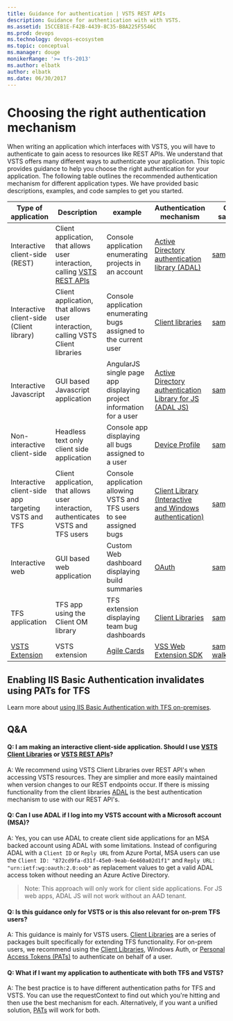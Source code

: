 ```yaml
---
title: Guidance for authentication | VSTS REST APIs
description: Guidance for authentication with with VSTS.
ms.assetid: 15CCEB1E-F42B-4439-8C35-B8A225F5546C
ms.prod: devops
ms.technology: devops-ecosystem
ms.topic: conceptual
ms.manager: douge
monikerRange: '>= tfs-2013'
ms.author: elbatk
author: elbatk
ms.date: 06/30/2017
---
```


# Choosing the right authentication mechanism


When writing an application which interfaces with VSTS, you will have to authenticate to gain acess to resources like REST APIs. We understand that VSTS offers many different ways to authenticate your application. This topic provides guidance to help you choose the right authentication for your application. The following table outlines the recommended authentication mechanism for different application types. We have provided basic descriptions, examples, and code samples to get you started.

| Type of application | Description | example |Authentication mechanism | Code samples |
|---------------------|-------------|---------|-------------------------|--------|
 Interactive client-side (REST) | Client application, that allows user interaction, calling [VSTS REST APIs](https://docs.microsoft.com/en-us/rest/api/vsts) | Console application enumerating projects in an account | [Active Directory authentication library (ADAL)](https://docs.microsoft.com/en-us/azure/active-directory/develop/active-directory-authentication-libraries) | [sample](https://github.com/Microsoft/vsts-auth-samples/tree/master/ManagedClientConsoleAppSample) |
| Interactive client-side (Client library) | Client application, that allows user interaction, calling VSTS Client libraries | Console application enumerating bugs assigned to the current user |  [Client libraries](../../concepts/dotnet-client-libraries.md) | [sample](https://github.com/Microsoft/vsts-auth-samples/tree/master/ClientLibraryConsoleAppSample) |
| Interactive Javascript | GUI based Javascript application | AngularJS single page app displaying project information for a user | [Active Directory authentication Library for JS (ADAL JS)](https://github.com/AzureAD/azure-activedirectory-library-for-js) | [sample](https://github.com/Microsoft/vsts-auth-samples/tree/master/JavascriptWebAppSample) |
| Non-interactive client-side | Headless text only client side application | Console app displaying all bugs assigned to a user | [Device Profile](https://azure.microsoft.com/en-us/resources/samples/active-directory-dotnet-deviceprofile/?v=17.23h) | [sample](https://github.com/Microsoft/vsts-auth-samples/tree/master/DeviceProfileSample) |
| Interactive client-side app targeting VSTS and TFS | Client application, that allows user interaction, authenticates VSTS and TFS users | Console application allowing VSTS and TFS users to see assigned bugs |  [Client Library (Interactive and Windows authentication)](/vsts/integrate/get-started/client-libraries/samples#authenticating-team-foundation-server) | [sample](https://github.com/Microsoft/vsts-auth-samples/tree/master/DualSupportClientSample) |
| Interactive web | GUI based web application | Custom Web dashboard displaying build summaries |[OAuth](./oauth.md) | [sample](https://github.com/Microsoft/vsts-auth-samples/tree/master/OAuthWebSample) |
| TFS application | TFS app using the Client OM library | TFS extension displaying team bug dashboards | [Client Libraries](../../concepts/dotnet-client-libraries.md) | [sample](https://github.com/Microsoft/vsts-auth-samples/tree/master/ClientLibraryConsoleAppSample) |
| [VSTS Extension](../../../extend/get-started/node.md) | VSTS extension | [Agile Cards](https://marketplace.visualstudio.com/items?itemName=spartez.agile-cards) | [VSS Web Extension SDK](https://github.com/Microsoft/vss-web-extension-sdk) | [sample walkthrough](../../../extend/develop/add-dashboard-widget.md) |



## Enabling IIS Basic Authentication invalidates using PATs for TFS

Learn more about [using IIS Basic Authentication with TFS on-premises](iis-basic-auth.md).



## Q&A

#### Q: I am making an interactive client-side application. Should I use [VSTS Client Libraries](./../client-libraries/dotnet.md) or [VSTS REST APIs](https://docs.microsoft.com/en-us/rest/api/vsts)?
A: We recommend using VSTS Client Libraries over REST API's when accessing VSTS resources. They are simplier and more easily maintained when version changes to our REST endpoints occur. If there is missing functionality from the client libraries [ADAL](https://docs.microsoft.com/en-us/azure/active-directory/develop/active-directory-authentication-libraries) is the best authentication mechanism to use with our REST API's.

#### Q: Can I use ADAL if I log into my VSTS account with a Microsoft account (MSA)?

A: Yes, you can use ADAL to create client side applications for an MSA backed account using ADAL with some limitations. Instead of configuring ADAL with a `Client ID` or `Reply URL` from Azure Portal, MSA users can use the `Client ID: "872cd9fa-d31f-45e0-9eab-6e460a02d1f1"` and `Reply URL: "urn:ietf:wg:oauth:2.0:oob"` as replacement values to get a valid ADAL access token without needing an Azure Active Directory. 

>Note: This approach will only work for client side applications. For JS web apps, ADAL JS will not work without an AAD tenant.

#### Q: Is this guidance only for VSTS or is this also relevant for on-prem TFS users?

A: This guidance is mainly for VSTS users. [Client Libraries](./../client-libraries/dotnet.md) are a series of packages built specifically for extending TFS functionality. For on-prem users, we recommend using the [Client Libraries](./../client-libraries/dotnet.md), Windows Auth, or [Personal Access Tokens (PATs)](./PATs.md) to authenticate on behalf of a user.

#### Q: What if I want my application to authenticate with both TFS and VSTS?

A: The best practice is to have different authentication paths for TFS and VSTS. You can use the requestContext to find out which you're hitting and then use the best mechanism for each. Alternatively, if you want a unified solution, [PATs](./PATs.md) will work for both.

